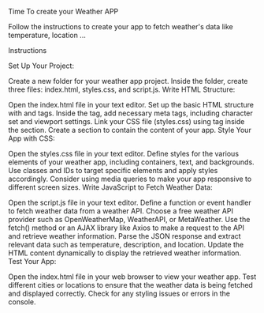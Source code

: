 Time To create your Weather APP

Follow the instructions to create your app to fetch weather's data  like temperature, location ...

 


Instructions

Set Up Your Project:

Create a new folder for your weather app project.
Inside the folder, create three files: index.html, styles.css, and script.js.
Write HTML Structure:

Open the index.html file in your text editor.
Set up the basic HTML structure with <!DOCTYPE html> and <html> tags.
Inside the <head> tag, add necessary meta tags, including character set and viewport settings.
Link your CSS file (styles.css) using <link> tag inside the <head> section.
Create a <body> section to contain the content of your app.
Style Your App with CSS:

Open the styles.css file in your text editor.
Define styles for the various elements of your weather app, including containers, text, and backgrounds.
Use classes and IDs to target specific elements and apply styles accordingly.
Consider using media queries to make your app responsive to different screen sizes.
Write JavaScript to Fetch Weather Data:

Open the script.js file in your text editor.
Define a function or event handler to fetch weather data from a weather API.
Choose a free weather API provider such as OpenWeatherMap, WeatherAPI, or MetaWeather.
Use the fetch() method or an AJAX library like Axios to make a request to the API and retrieve weather information.
Parse the JSON response and extract relevant data such as temperature, description, and location.
Update the HTML content dynamically to display the retrieved weather information.
Test Your App:

Open the index.html file in your web browser to view your weather app.
Test different cities or locations to ensure that the weather data is being fetched and displayed correctly.
Check for any styling issues or errors in the console.

